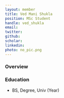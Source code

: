 ```yaml
---
layout: member
title: Ved Mani Shukla
position: MSc Student
handle: ved_shukla
email: 
twitter:
github:
scholar: 
linkedin: 
photo: no_pic.png
---
```


### Overview


### Education
- BS, Degree, Univ (Year)